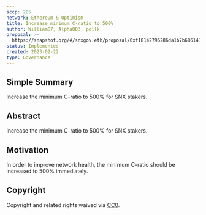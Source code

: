 ```yaml
---
sccp: 285
network: Ethereum & Optimism
title: Increase minimum C-ratio to 500%
author: William87, Alpha003, poilk
proposal: >-
  https://snapshot.org/#/snxgov.eth/proposal/0xf18142796286da1b7b686141b4ac8646d5490492801c19834a261bc3a19d1eab
status: Implemented 
created: 2023-02-22
type: Governance
---
```


## Simple Summary

<!--"If you can't explain it simply, you don't understand it well enough." Provide a simplified and layman-accessible explanation of the SCCP.-->

Increase the minimum C-ratio to 500% for SNX stakers.

## Abstract

<!--A short (~200 word) description of the variable change proposed.-->

Increase the minimum C-ratio to 500% for SNX stakers.

## Motivation

<!--The motivation is critical for SCCPs that want to update variables within Synthetix. It should clearly explain why the existing variable is not incentive aligned. SCCP submissions without sufficient motivation may be rejected outright.-->

In order to improve network health, the minimum C-ratio should be increased to 500% immediately. 

## Copyright

Copyright and related rights waived via [CC0](https://creativecommons.org/publicdomain/zero/1.0/).

